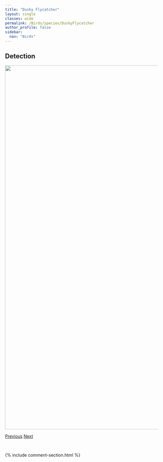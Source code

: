 ```yaml
---
title: "Dusky Flycatcher"
layout: single
classes: wide
permalink: /Birds/species/DuskyFlycatcher
author_profile: false
sidebar:
  nav: "Birds"
---
```


<h2>Detection</h2>

<a href="https://drive.google.com/uc?export=view&id=1zvsVdL7hUgsQxCjW7ZGi1jbLK9O6c37K">
<img src="https://drive.google.com/uc?export=view&id=1zvsVdL7hUgsQxCjW7ZGi1jbLK9O6c37K" height = "1200" width = "800">
</a>


<a href="/DevelopmentWebsite/Birds/species/DownyWoodpecker" class="pagination--pager" title="Picoides pubescens">Previous</a> <a href="/DevelopmentWebsite/Birds/species/EaredGrebe" class="pagination--pager" title="Podiceps nigricollis">Next</a>

<p>&nbsp;</p>

{% include comment-section.html %}
